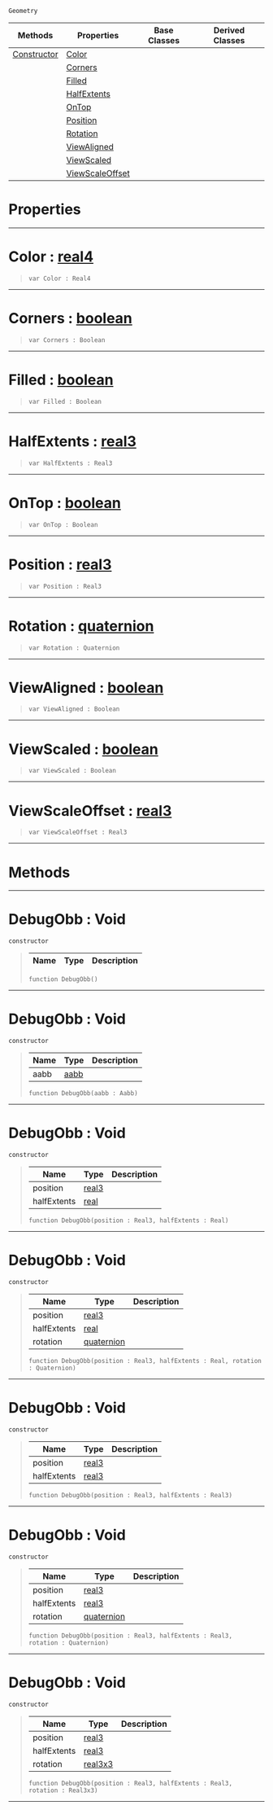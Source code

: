  `Geometry`

|Methods|Properties|Base Classes|Derived Classes|
|---|---|---|---|
|[ Constructor](https://plasmaengine.github.io/PlasmaDocs/Plasma1/C++/code_reference/class_reference/debugobb.markdown#debugobb-void)|[ Color](https://plasmaengine.github.io/PlasmaDocs/Plasma1/C++/code_reference/class_reference/debugobb.markdown#color-plasma-engine-docume)| | |
| |[ Corners](https://plasmaengine.github.io/PlasmaDocs/Plasma1/C++/code_reference/class_reference/debugobb.markdown#corners-plasma-engine-docu)| | |
| |[ Filled](https://plasmaengine.github.io/PlasmaDocs/Plasma1/C++/code_reference/class_reference/debugobb.markdown#filled-plasma-engine-docum)| | |
| |[ HalfExtents](https://plasmaengine.github.io/PlasmaDocs/Plasma1/C++/code_reference/class_reference/debugobb.markdown#halfextents-plasma-engine)| | |
| |[ OnTop](https://plasmaengine.github.io/PlasmaDocs/Plasma1/C++/code_reference/class_reference/debugobb.markdown#ontop-plasma-engine-docume)| | |
| |[ Position](https://plasmaengine.github.io/PlasmaDocs/Plasma1/C++/code_reference/class_reference/debugobb.markdown#position-plasma-engine-doc)| | |
| |[ Rotation](https://plasmaengine.github.io/PlasmaDocs/Plasma1/C++/code_reference/class_reference/debugobb.markdown#rotation-plasma-engine-doc)| | |
| |[ ViewAligned](https://plasmaengine.github.io/PlasmaDocs/Plasma1/C++/code_reference/class_reference/debugobb.markdown#viewaligned-plasma-engine)| | |
| |[ ViewScaled](https://plasmaengine.github.io/PlasmaDocs/Plasma1/C++/code_reference/class_reference/debugobb.markdown#viewscaled-plasma-engine-d)| | |
| |[ ViewScaleOffset](https://plasmaengine.github.io/PlasmaDocs/Plasma1/C++/code_reference/class_reference/debugobb.markdown#viewscaleoffset-plasma-eng)| | |


 #  Properties


---  
 #  Color : [real4](https://plasmaengine.github.io/PlasmaDocs/Plasma1/C++/code_reference/lightning_base_types/real4.markdown)

> 
> ``` lang=cpp, name=Lightning
> var Color : Real4


---  
 #  Corners : [boolean](https://plasmaengine.github.io/PlasmaDocs/Plasma1/C++/code_reference/lightning_base_types/boolean.markdown)

> 
> ``` lang=cpp, name=Lightning
> var Corners : Boolean


---  
 #  Filled : [boolean](https://plasmaengine.github.io/PlasmaDocs/Plasma1/C++/code_reference/lightning_base_types/boolean.markdown)

> 
> ``` lang=cpp, name=Lightning
> var Filled : Boolean


---  
 #  HalfExtents : [real3](https://plasmaengine.github.io/PlasmaDocs/Plasma1/C++/code_reference/lightning_base_types/real3.markdown)

> 
> ``` lang=cpp, name=Lightning
> var HalfExtents : Real3


---  
 #  OnTop : [boolean](https://plasmaengine.github.io/PlasmaDocs/Plasma1/C++/code_reference/lightning_base_types/boolean.markdown)

> 
> ``` lang=cpp, name=Lightning
> var OnTop : Boolean


---  
 #  Position : [real3](https://plasmaengine.github.io/PlasmaDocs/Plasma1/C++/code_reference/lightning_base_types/real3.markdown)

> 
> ``` lang=cpp, name=Lightning
> var Position : Real3


---  
 #  Rotation : [quaternion](https://plasmaengine.github.io/PlasmaDocs/Plasma1/C++/code_reference/lightning_base_types/quaternion.markdown)

> 
> ``` lang=cpp, name=Lightning
> var Rotation : Quaternion


---  
 #  ViewAligned : [boolean](https://plasmaengine.github.io/PlasmaDocs/Plasma1/C++/code_reference/lightning_base_types/boolean.markdown)

> 
> ``` lang=cpp, name=Lightning
> var ViewAligned : Boolean


---  
 #  ViewScaled : [boolean](https://plasmaengine.github.io/PlasmaDocs/Plasma1/C++/code_reference/lightning_base_types/boolean.markdown)

> 
> ``` lang=cpp, name=Lightning
> var ViewScaled : Boolean


---  
 #  ViewScaleOffset : [real3](https://plasmaengine.github.io/PlasmaDocs/Plasma1/C++/code_reference/lightning_base_types/real3.markdown)

> 
> ``` lang=cpp, name=Lightning
> var ViewScaleOffset : Real3


---  
 #  Methods


---  
 #  DebugObb : Void

 `constructor`

> 
> |Name|Type|Description|
> |---|---|---|
> ``` lang=cpp, name=Lightning
> function DebugObb()
> ``` 


---  
 #  DebugObb : Void

 `constructor`

> 
> |Name|Type|Description|
> |---|---|---|
> |aabb|[aabb](https://plasmaengine.github.io/PlasmaDocs/Plasma1/C++/code_reference/class_reference/aabb.markdown)| |
> ``` lang=cpp, name=Lightning
> function DebugObb(aabb : Aabb)
> ``` 


---  
 #  DebugObb : Void

 `constructor`

> 
> |Name|Type|Description|
> |---|---|---|
> |position|[real3](https://plasmaengine.github.io/PlasmaDocs/Plasma1/C++/code_reference/lightning_base_types/real3.markdown)| |
> |halfExtents|[real](https://plasmaengine.github.io/PlasmaDocs/Plasma1/C++/code_reference/lightning_base_types/real.markdown)| |
> ``` lang=cpp, name=Lightning
> function DebugObb(position : Real3, halfExtents : Real)
> ``` 


---  
 #  DebugObb : Void

 `constructor`

> 
> |Name|Type|Description|
> |---|---|---|
> |position|[real3](https://plasmaengine.github.io/PlasmaDocs/Plasma1/C++/code_reference/lightning_base_types/real3.markdown)| |
> |halfExtents|[real](https://plasmaengine.github.io/PlasmaDocs/Plasma1/C++/code_reference/lightning_base_types/real.markdown)| |
> |rotation|[quaternion](https://plasmaengine.github.io/PlasmaDocs/Plasma1/C++/code_reference/lightning_base_types/quaternion.markdown)| |
> ``` lang=cpp, name=Lightning
> function DebugObb(position : Real3, halfExtents : Real, rotation : Quaternion)
> ``` 


---  
 #  DebugObb : Void

 `constructor`

> 
> |Name|Type|Description|
> |---|---|---|
> |position|[real3](https://plasmaengine.github.io/PlasmaDocs/Plasma1/C++/code_reference/lightning_base_types/real3.markdown)| |
> |halfExtents|[real3](https://plasmaengine.github.io/PlasmaDocs/Plasma1/C++/code_reference/lightning_base_types/real3.markdown)| |
> ``` lang=cpp, name=Lightning
> function DebugObb(position : Real3, halfExtents : Real3)
> ``` 


---  
 #  DebugObb : Void

 `constructor`

> 
> |Name|Type|Description|
> |---|---|---|
> |position|[real3](https://plasmaengine.github.io/PlasmaDocs/Plasma1/C++/code_reference/lightning_base_types/real3.markdown)| |
> |halfExtents|[real3](https://plasmaengine.github.io/PlasmaDocs/Plasma1/C++/code_reference/lightning_base_types/real3.markdown)| |
> |rotation|[quaternion](https://plasmaengine.github.io/PlasmaDocs/Plasma1/C++/code_reference/lightning_base_types/quaternion.markdown)| |
> ``` lang=cpp, name=Lightning
> function DebugObb(position : Real3, halfExtents : Real3, rotation : Quaternion)
> ``` 


---  
 #  DebugObb : Void

 `constructor`

> 
> |Name|Type|Description|
> |---|---|---|
> |position|[real3](https://plasmaengine.github.io/PlasmaDocs/Plasma1/C++/code_reference/lightning_base_types/real3.markdown)| |
> |halfExtents|[real3](https://plasmaengine.github.io/PlasmaDocs/Plasma1/C++/code_reference/lightning_base_types/real3.markdown)| |
> |rotation|[real3x3](https://plasmaengine.github.io/PlasmaDocs/Plasma1/C++/code_reference/lightning_base_types/real3x3.markdown)| |
> ``` lang=cpp, name=Lightning
> function DebugObb(position : Real3, halfExtents : Real3, rotation : Real3x3)
> ``` 


---  
 

 
